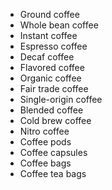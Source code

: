 * Ground coffee
* Whole bean coffee
* Instant coffee
* Espresso coffee
* Decaf coffee
* Flavored coffee
* Organic coffee
* Fair trade coffee
* Single-origin coffee
* Blended coffee
* Cold brew coffee
* Nitro coffee
* Coffee pods
* Coffee capsules
* Coffee bags
* Coffee tea bags
